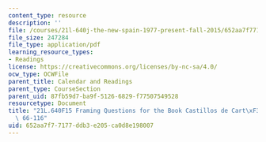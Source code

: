 ```yaml
---
content_type: resource
description: ''
file: /courses/21l-640j-the-new-spain-1977-present-fall-2015/652aa7f77177ddb3e205ca0d8e198007_MIT21L_640JF15_Cas2.pdf
file_size: 247284
file_type: application/pdf
learning_resource_types:
- Readings
license: https://creativecommons.org/licenses/by-nc-sa/4.0/
ocw_type: OCWFile
parent_title: Calendar and Readings
parent_type: CourseSection
parent_uid: 87fb59d7-ba9f-5126-6829-f77507549528
resourcetype: Document
title: "21L.640F15 Framing Questions for the Book Castillos de Cart\xF3n from pages\
  \ 66-116"
uid: 652aa7f7-7177-ddb3-e205-ca0d8e198007
---
```

